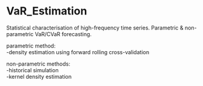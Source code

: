 # VaR_Estimation

Statistical characterisation of high-frequency time series.
Parametric & non-parametric VaR/CVaR forecasting.

parametric method:  
-density estimation using forward rolling cross-validation  

non-parametric methods:  
-historical simulation  
-kernel density estimation
